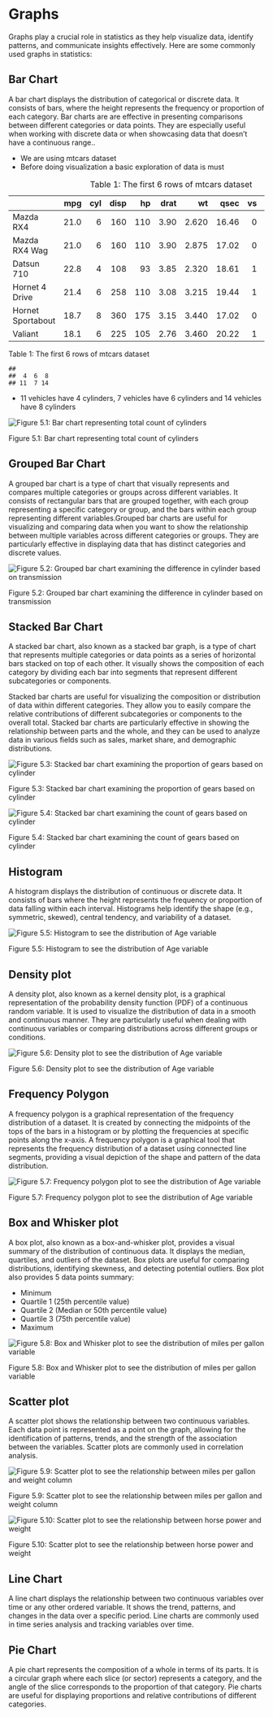 # Graphs

Graphs play a crucial role in statistics as they help visualize data,
identify patterns, and communicate insights effectively. Here are some
commonly used graphs in statistics:

## Bar Chart

A bar chart displays the distribution of categorical or discrete data.
It consists of bars, where the height represents the frequency or
proportion of each category. Bar charts are are effective in presenting
comparisons between different categories or data points. They are
especially useful when working with discrete data or when showcasing
data that doesn’t have a continuous range..

-   We are using mtcars dataset
-   Before doing visualization a basic exploration of data is must

<table style="width:100%;">
<caption>Table 1: The first 6 rows of mtcars dataset</caption>
<colgroup>
<col style="width: 26%" />
<col style="width: 7%" />
<col style="width: 5%" />
<col style="width: 7%" />
<col style="width: 5%" />
<col style="width: 7%" />
<col style="width: 8%" />
<col style="width: 8%" />
<col style="width: 4%" />
<col style="width: 4%" />
<col style="width: 7%" />
<col style="width: 7%" />
</colgroup>
<thead>
<tr class="header">
<th style="text-align: left;"></th>
<th style="text-align: right;">mpg</th>
<th style="text-align: right;">cyl</th>
<th style="text-align: right;">disp</th>
<th style="text-align: right;">hp</th>
<th style="text-align: right;">drat</th>
<th style="text-align: right;">wt</th>
<th style="text-align: right;">qsec</th>
<th style="text-align: right;">vs</th>
<th style="text-align: right;">am</th>
<th style="text-align: right;">gear</th>
<th style="text-align: right;">carb</th>
</tr>
</thead>
<tbody>
<tr class="odd">
<td style="text-align: left;">Mazda RX4</td>
<td style="text-align: right;">21.0</td>
<td style="text-align: right;">6</td>
<td style="text-align: right;">160</td>
<td style="text-align: right;">110</td>
<td style="text-align: right;">3.90</td>
<td style="text-align: right;">2.620</td>
<td style="text-align: right;">16.46</td>
<td style="text-align: right;">0</td>
<td style="text-align: right;">1</td>
<td style="text-align: right;">4</td>
<td style="text-align: right;">4</td>
</tr>
<tr class="even">
<td style="text-align: left;">Mazda RX4 Wag</td>
<td style="text-align: right;">21.0</td>
<td style="text-align: right;">6</td>
<td style="text-align: right;">160</td>
<td style="text-align: right;">110</td>
<td style="text-align: right;">3.90</td>
<td style="text-align: right;">2.875</td>
<td style="text-align: right;">17.02</td>
<td style="text-align: right;">0</td>
<td style="text-align: right;">1</td>
<td style="text-align: right;">4</td>
<td style="text-align: right;">4</td>
</tr>
<tr class="odd">
<td style="text-align: left;">Datsun 710</td>
<td style="text-align: right;">22.8</td>
<td style="text-align: right;">4</td>
<td style="text-align: right;">108</td>
<td style="text-align: right;">93</td>
<td style="text-align: right;">3.85</td>
<td style="text-align: right;">2.320</td>
<td style="text-align: right;">18.61</td>
<td style="text-align: right;">1</td>
<td style="text-align: right;">1</td>
<td style="text-align: right;">4</td>
<td style="text-align: right;">1</td>
</tr>
<tr class="even">
<td style="text-align: left;">Hornet 4 Drive</td>
<td style="text-align: right;">21.4</td>
<td style="text-align: right;">6</td>
<td style="text-align: right;">258</td>
<td style="text-align: right;">110</td>
<td style="text-align: right;">3.08</td>
<td style="text-align: right;">3.215</td>
<td style="text-align: right;">19.44</td>
<td style="text-align: right;">1</td>
<td style="text-align: right;">0</td>
<td style="text-align: right;">3</td>
<td style="text-align: right;">1</td>
</tr>
<tr class="odd">
<td style="text-align: left;">Hornet Sportabout</td>
<td style="text-align: right;">18.7</td>
<td style="text-align: right;">8</td>
<td style="text-align: right;">360</td>
<td style="text-align: right;">175</td>
<td style="text-align: right;">3.15</td>
<td style="text-align: right;">3.440</td>
<td style="text-align: right;">17.02</td>
<td style="text-align: right;">0</td>
<td style="text-align: right;">0</td>
<td style="text-align: right;">3</td>
<td style="text-align: right;">2</td>
</tr>
<tr class="even">
<td style="text-align: left;">Valiant</td>
<td style="text-align: right;">18.1</td>
<td style="text-align: right;">6</td>
<td style="text-align: right;">225</td>
<td style="text-align: right;">105</td>
<td style="text-align: right;">2.76</td>
<td style="text-align: right;">3.460</td>
<td style="text-align: right;">20.22</td>
<td style="text-align: right;">1</td>
<td style="text-align: right;">0</td>
<td style="text-align: right;">3</td>
<td style="text-align: right;">1</td>
</tr>
</tbody>
</table>

Table 1: The first 6 rows of mtcars dataset

    ## 
    ##  4  6  8 
    ## 11  7 14

-   11 vehicles have 4 cylinders, 7 vehicles have 6 cylinders and 14
    vehicles have 8 cylinders

<img src="Chapter-5-Graphs_files/figure-markdown_strict/unnamed-chunk-4-1.png" alt="Figure 5.1: Bar chart representing total count of cylinders"  />
<p class="caption">
Figure 5.1: Bar chart representing total count of cylinders
</p>

## Grouped Bar Chart

A grouped bar chart is a type of chart that visually represents and
compares multiple categories or groups across different variables. It
consists of rectangular bars that are grouped together, with each group
representing a specific category or group, and the bars within each
group representing different variables.Grouped bar charts are useful for
visualizing and comparing data when you want to show the relationship
between multiple variables across different categories or groups. They
are particularly effective in displaying data that has distinct
categories and discrete values.

<img src="Chapter-5-Graphs_files/figure-markdown_strict/unnamed-chunk-5-1.png" alt="Figure 5.2: Grouped bar chart examining the difference in cylinder based on transmission"  />
<p class="caption">
Figure 5.2: Grouped bar chart examining the difference in cylinder based
on transmission
</p>

## Stacked Bar Chart

A stacked bar chart, also known as a stacked bar graph, is a type of
chart that represents multiple categories or data points as a series of
horizontal bars stacked on top of each other. It visually shows the
composition of each category by dividing each bar into segments that
represent different subcategories or components.

Stacked bar charts are useful for visualizing the composition or
distribution of data within different categories. They allow you to
easily compare the relative contributions of different subcategories or
components to the overall total. Stacked bar charts are particularly
effective in showing the relationship between parts and the whole, and
they can be used to analyze data in various fields such as sales, market
share, and demographic distributions.

<img src="Chapter-5-Graphs_files/figure-markdown_strict/unnamed-chunk-6-1.png" alt="Figure 5.3: Stacked bar chart examining the proportion of gears based on cylinder"  />
<p class="caption">
Figure 5.3: Stacked bar chart examining the proportion of gears based on
cylinder
</p>

<img src="Chapter-5-Graphs_files/figure-markdown_strict/unnamed-chunk-7-1.png" alt="Figure 5.4: Stacked bar chart examining the count of gears based on cylinder"  />
<p class="caption">
Figure 5.4: Stacked bar chart examining the count of gears based on
cylinder
</p>

## Histogram

A histogram displays the distribution of continuous or discrete data. It
consists of bars where the height represents the frequency or proportion
of data falling within each interval. Histograms help identify the shape
(e.g., symmetric, skewed), central tendency, and variability of a
dataset.

<img src="Chapter-5-Graphs_files/figure-markdown_strict/unnamed-chunk-8-1.png" alt="Figure 5.5: Histogram to see the distribution of Age variable"  />
<p class="caption">
Figure 5.5: Histogram to see the distribution of Age variable
</p>

## Density plot

A density plot, also known as a kernel density plot, is a graphical
representation of the probability density function (PDF) of a continuous
random variable. It is used to visualize the distribution of data in a
smooth and continuous manner. They are particularly useful when dealing
with continuous variables or comparing distributions across different
groups or conditions.

<img src="Chapter-5-Graphs_files/figure-markdown_strict/unnamed-chunk-9-1.png" alt="Figure 5.6: Density plot to see the distribution of Age variable"  />
<p class="caption">
Figure 5.6: Density plot to see the distribution of Age variable
</p>

## Frequency Polygon

A frequency polygon is a graphical representation of the frequency
distribution of a dataset. It is created by connecting the midpoints of
the tops of the bars in a histogram or by plotting the frequencies at
specific points along the x-axis. A frequency polygon is a graphical
tool that represents the frequency distribution of a dataset using
connected line segments, providing a visual depiction of the shape and
pattern of the data distribution.

<img src="Chapter-5-Graphs_files/figure-markdown_strict/unnamed-chunk-10-1.png" alt="Figure 5.7: Frequency polygon plot to see the distribution of Age variable"  />
<p class="caption">
Figure 5.7: Frequency polygon plot to see the distribution of Age
variable
</p>

## Box and Whisker plot

A box plot, also known as a box-and-whisker plot, provides a visual
summary of the distribution of continuous data. It displays the median,
quartiles, and outliers of the dataset. Box plots are useful for
comparing distributions, identifying skewness, and detecting potential
outliers. Box plot also provides 5 data points summary:

-   Minimum
-   Quartile 1 (25th percentile value)
-   Quartile 2 (Median or 50th percentile value)
-   Quartile 3 (75th percentile value)
-   Maximum

<img src="Chapter-5-Graphs_files/figure-markdown_strict/unnamed-chunk-11-1.png" alt="Figure 5.8: Box and Whisker plot to see the distribution of miles per gallon variable"  />
<p class="caption">
Figure 5.8: Box and Whisker plot to see the distribution of miles per
gallon variable
</p>

## Scatter plot

A scatter plot shows the relationship between two continuous variables.
Each data point is represented as a point on the graph, allowing for the
identification of patterns, trends, and the strength of the association
between the variables. Scatter plots are commonly used in correlation
analysis.

<img src="Chapter-5-Graphs_files/figure-markdown_strict/unnamed-chunk-12-1.png" alt="Figure 5.9: Scatter plot to see the relationship between miles per gallon and weight column"  />
<p class="caption">
Figure 5.9: Scatter plot to see the relationship between miles per
gallon and weight column
</p>

<img src="Chapter-5-Graphs_files/figure-markdown_strict/unnamed-chunk-13-1.png" alt="Figure 5.10: Scatter plot to see the relationship between horse power and weight"  />
<p class="caption">
Figure 5.10: Scatter plot to see the relationship between horse power
and weight
</p>

## Line Chart

A line chart displays the relationship between two continuous variables
over time or any other ordered variable. It shows the trend, patterns,
and changes in the data over a specific period. Line charts are commonly
used in time series analysis and tracking variables over time.

## Pie Chart

A pie chart represents the composition of a whole in terms of its parts.
It is a circular graph where each slice (or sector) represents a
category, and the angle of the slice corresponds to the proportion of
that category. Pie charts are useful for displaying proportions and
relative contributions of different categories.
